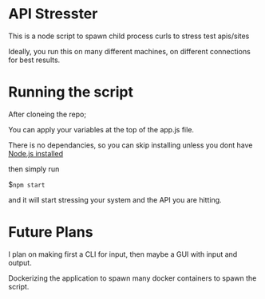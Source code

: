 # API Stresster

This is a node script to spawn child process curls to stress test apis/sites

Ideally, you run this on many different machines, on different connections for best results.

# Running the script

After cloneing the repo;

You can apply your variables at the top of the app.js file.

There is no dependancies, so you can skip installing unless you dont have [Node.js installed](https://nodejs.org/en/download/)

then simply run

$`npm start`

and it will start stressing your system and the API you are hitting.

# Future Plans

I plan on making first a CLI for input, then maybe a GUI with input and output.

Dockerizing the application to spawn many docker containers to spawn the script.
